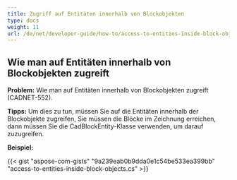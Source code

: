 ```yaml
---
title: Zugriff auf Entitäten innerhalb von Blockobjekten
type: docs
weight: 11
url: /de/net/developer-guide/how-to/access-to-entities-inside-block-objects/
---
```


## **Wie man auf Entitäten innerhalb von Blockobjekten zugreift**

**Problem:** Wie man auf Entitäten innerhalb von Blockobjekten zugreift (CADNET-552).

**Tipps:** Um dies zu tun, müssen Sie auf die Entitäten innerhalb der Blockobjekte zugreifen, Sie müssen die Blöcke im Zeichnung erreichen, dann müssen Sie die CadBlockEntity-Klasse verwenden, um darauf zuzugreifen.

**Beispiel:**

{{< gist "aspose-com-gists" "9a239eab0b9dda0e1c54be533ea399bb" "access-to-entities-inside-block-objects.cs" >}}
